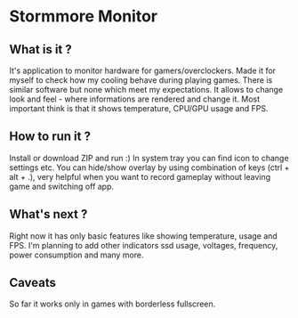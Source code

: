 # Stormmore Monitor

## What is it ?
It's application to monitor hardware for gamers/overclockers. 
Made it for myself to check how my cooling behave during playing games. There is similar software but none which
meet my expectations. It allows to change look and feel - where informations are rendered and change it. 
Most important think is that it shows temperature, CPU/GPU usage and FPS. 

## How to run it ?
Install or download ZIP and run :) 
In system tray you can find icon to change settings etc. You can hide/show overlay by using combination of 
keys (ctrl + alt + .), very helpful when you want to record gameplay without leaving game and switching off app.

## What's next ? 
Right now it has only basic features like showing temperature, usage and FPS.
I'm planning to add other indicators ssd usage, voltages, frequency, power consumption and many more.

## Caveats
So far it works only in games with borderless fullscreen. 


